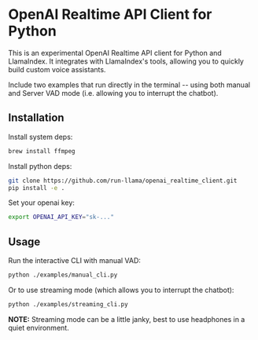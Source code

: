# OpenAI Realtime API Client for Python

This is an experimental OpenAI Realtime API client for Python and LlamaIndex. It integrates with LlamaIndex's tools, allowing you to quickly build custom voice assistants.

Include two examples that run directly in the terminal -- using both manual and Server VAD mode (i.e. allowing you to interrupt the chatbot).

## Installation

Install system deps:

```bash
brew install ffmpeg
```

Install python deps:

```bash
git clone https://github.com/run-llama/openai_realtime_client.git
pip install -e .
```

Set your openai key:

```bash
export OPENAI_API_KEY="sk-..."
```

## Usage

Run the interactive CLI with manual VAD:

```bash
python ./examples/manual_cli.py
```

Or to use streaming mode (which allows you to interrupt the chatbot):

```bash
python ./examples/streaming_cli.py
```

**NOTE:** Streaming mode can be a little janky, best to use headphones in a quiet environment.
